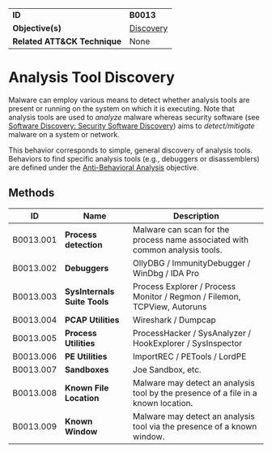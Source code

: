 |||
|---|---|
|**ID**|**B0013**|
|**Objective(s)**|[Discovery](https://github.com/MBCProject/mbc-markdown/tree/master/discovery)|
|**Related ATT&CK Technique**|None|


Analysis Tool Discovery
=======================
Malware can employ various means to detect whether analysis tools are present or running on the system on which it is executing. Note that analysis tools are used to *analyze* malware whereas security software (see [Software Discovery: Security Software Discovery](https://attack.mitre.org/techniques/T1518/001/)) aims to *detect/mitigate* malware on a system or network.

This behavior corresponds to simple, general discovery of analysis tools. Behaviors to find specific analysis tools (e.g., debuggers or disassemblers) are defined under the [Anti-Behavioral Analysis](https://github.com/MBCProject/mbc-markdown/tree/master/anti-behavioral-analysis) objective.

Methods
-------
|ID|Name|Description|
|---|---|---|
|B0013.001|**Process detection**|Malware can scan for the process name associated with common analysis tools.|
|B0013.002|**Debuggers**|OllyDBG / ImmunityDebugger / WinDbg / IDA Pro|
|B0013.003|**SysInternals Suite Tools**|Process Explorer / Process Monitor / Regmon / Filemon, TCPView, Autoruns|
|B0013.004|**PCAP Utilities**|Wireshark / Dumpcap|
|B0013.005|**Process Utilities**|ProcessHacker / SysAnalyzer / HookExplorer / SysInspector|
|B0013.006|**PE Utilities**|ImportREC / PETools / LordPE|
|B0013.007|**Sandboxes**|Joe Sandbox, etc.|
|B0013.008|**Known File Location**|Malware may detect an analysis tool by the presence of a file in a known location.|
|B0013.009|**Known Window**|Malware may detect an analysis tool via the presence of a known window.|
